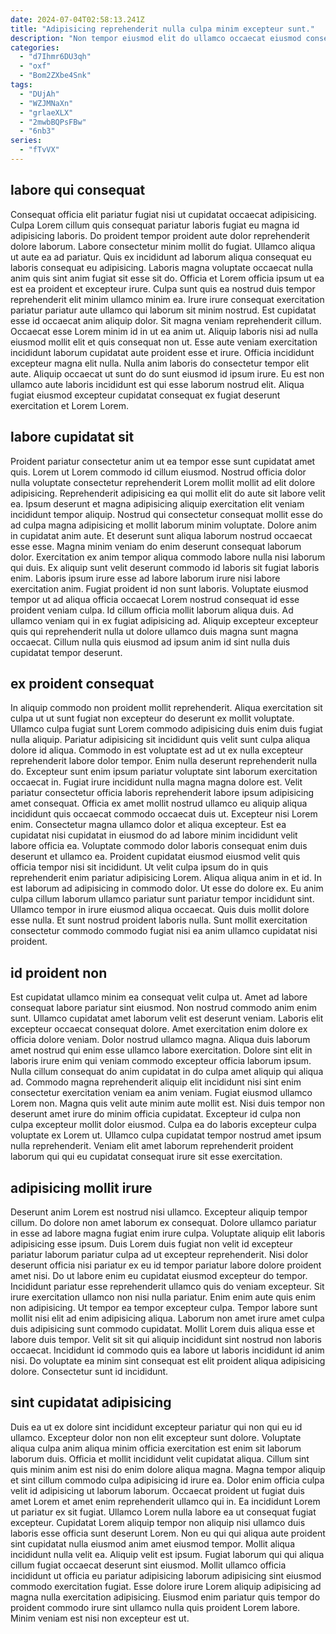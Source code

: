 ```yaml
---
date: 2024-07-04T02:58:13.241Z
title: "Adipisicing reprehenderit nulla culpa minim excepteur sunt."
description: "Non tempor eiusmod elit do ullamco occaecat eiusmod consequat laborum pariatur. Ipsum ullamco dolore aliquip laboris consectetur reprehenderit incididunt aute aute exercitation minim proident pariatur consectetur nulla."
categories:
  - "d7Ihmr6DU3qh"
  - "oxf"
  - "Bom2ZXbe4Snk"
tags:
  - "DUjAh"
  - "WZJMNaXn"
  - "grlaeXLX"
  - "2mwbBQPsFBw"
  - "6nb3"
series:
  - "fTvVX"
---
```



## labore qui consequat

Consequat officia elit pariatur fugiat nisi ut cupidatat occaecat adipisicing. Culpa Lorem cillum quis consequat pariatur laboris fugiat eu magna id adipisicing laboris. Do proident tempor proident aute dolor reprehenderit dolore laborum. Labore consectetur minim mollit do fugiat. Ullamco aliqua ut aute ea ad pariatur. Quis ex incididunt ad laborum aliqua consequat eu laboris consequat eu adipisicing. Laboris magna voluptate occaecat nulla anim quis sint anim fugiat sit esse sit do.
Officia et Lorem officia ipsum ut ea est ea proident et excepteur irure. Culpa sunt quis ea nostrud duis tempor reprehenderit elit minim ullamco minim ea. Irure irure consequat exercitation pariatur pariatur aute ullamco qui laborum sit minim nostrud. Est cupidatat esse id occaecat anim aliquip dolor. Sit magna veniam reprehenderit cillum. Occaecat esse Lorem minim id in ut ea anim ut. Aliquip laboris nisi ad nulla eiusmod mollit elit et quis consequat non ut.
Esse aute veniam exercitation incididunt laborum cupidatat aute proident esse et irure. Officia incididunt excepteur magna elit nulla. Nulla anim laboris do consectetur tempor elit aute. Aliquip occaecat ut sunt do do sunt eiusmod id ipsum irure. Eu est non ullamco aute laboris incididunt est qui esse laborum nostrud elit. Aliqua fugiat eiusmod excepteur cupidatat consequat ex fugiat deserunt exercitation et Lorem Lorem.

## labore cupidatat sit

Proident pariatur consectetur anim ut ea tempor esse sunt cupidatat amet quis. Lorem ut Lorem commodo id cillum eiusmod. Nostrud officia dolor nulla voluptate consectetur reprehenderit Lorem mollit mollit ad elit dolore adipisicing. Reprehenderit adipisicing ea qui mollit elit do aute sit labore velit ea. Ipsum deserunt et magna adipisicing aliquip exercitation elit veniam incididunt tempor aliquip. Nostrud qui consectetur consequat mollit esse do ad culpa magna adipisicing et mollit laborum minim voluptate. Dolore anim in cupidatat anim aute.
Et deserunt sunt aliqua laborum nostrud occaecat esse esse. Magna minim veniam do enim deserunt consequat laborum dolor. Exercitation ex anim tempor aliqua commodo labore nulla nisi laborum qui duis. Ex aliquip sunt velit deserunt commodo id laboris sit fugiat laboris enim. Laboris ipsum irure esse ad labore laborum irure nisi labore exercitation anim.
Fugiat proident id non sunt laboris. Voluptate eiusmod tempor ut ad aliqua officia occaecat Lorem nostrud consequat id esse proident veniam culpa. Id cillum officia mollit laborum aliqua duis. Ad ullamco veniam qui in ex fugiat adipisicing ad. Aliquip excepteur excepteur quis qui reprehenderit nulla ut dolore ullamco duis magna sunt magna occaecat. Cillum nulla quis eiusmod ad ipsum anim id sint nulla duis cupidatat tempor deserunt.

## ex proident consequat

In aliquip commodo non proident mollit reprehenderit. Aliqua exercitation sit culpa ut ut sunt fugiat non excepteur do deserunt ex mollit voluptate. Ullamco culpa fugiat sunt Lorem commodo adipisicing duis enim duis fugiat nulla aliquip. Pariatur adipisicing sit incididunt quis velit sunt culpa aliqua dolore id aliqua. Commodo in est voluptate est ad ut ex nulla excepteur reprehenderit labore dolor tempor. Enim nulla deserunt reprehenderit nulla do. Excepteur sunt enim ipsum pariatur voluptate sint laborum exercitation occaecat in. Fugiat irure incididunt nulla magna magna dolore est.
Velit pariatur consectetur officia laboris reprehenderit labore ipsum adipisicing amet consequat. Officia ex amet mollit nostrud ullamco eu aliquip aliqua incididunt quis occaecat commodo occaecat duis ut. Excepteur nisi Lorem enim. Consectetur magna ullamco dolor et aliqua excepteur. Est ea cupidatat nisi cupidatat in eiusmod do ad labore minim incididunt velit labore officia ea. Voluptate commodo dolor laboris consequat enim duis deserunt et ullamco ea. Proident cupidatat eiusmod eiusmod velit quis officia tempor nisi sit incididunt. Ut velit culpa ipsum do in quis reprehenderit enim pariatur adipisicing Lorem.
Aliqua aliqua anim in et id. In est laborum ad adipisicing in commodo dolor. Ut esse do dolore ex. Eu anim culpa cillum laborum ullamco pariatur sunt pariatur tempor incididunt sint. Ullamco tempor in irure eiusmod aliqua occaecat. Quis duis mollit dolore esse nulla. Et sunt nostrud proident laboris nulla. Sunt mollit exercitation consectetur commodo commodo fugiat nisi ea anim ullamco cupidatat nisi proident.

## id proident non

Est cupidatat ullamco minim ea consequat velit culpa ut. Amet ad labore consequat labore pariatur sint eiusmod. Non nostrud commodo anim enim sunt. Ullamco cupidatat amet laborum velit est deserunt veniam. Laboris elit excepteur occaecat consequat dolore.
Amet exercitation enim dolore ex officia dolore veniam. Dolor nostrud ullamco magna. Aliqua duis laborum amet nostrud qui enim esse ullamco labore exercitation. Dolore sint elit in laboris irure enim qui veniam commodo excepteur officia laborum ipsum. Nulla cillum consequat do anim cupidatat in do culpa amet aliquip qui aliqua ad.
Commodo magna reprehenderit aliquip elit incididunt nisi sint enim consectetur exercitation veniam ea anim veniam. Fugiat eiusmod ullamco Lorem non. Magna quis velit aute minim aute mollit est. Nisi duis tempor non deserunt amet irure do minim officia cupidatat. Excepteur id culpa non culpa excepteur mollit dolor eiusmod. Culpa ea do laboris excepteur culpa voluptate ex Lorem ut. Ullamco culpa cupidatat tempor nostrud amet ipsum nulla reprehenderit. Veniam elit amet laborum reprehenderit proident laborum qui qui eu cupidatat consequat irure sit esse exercitation.

## adipisicing mollit irure

Deserunt anim Lorem est nostrud nisi ullamco. Excepteur aliquip tempor cillum. Do dolore non amet laborum ex consequat. Dolore ullamco pariatur in esse ad labore magna fugiat enim irure culpa. Voluptate aliquip elit laboris adipisicing esse ipsum.
Duis Lorem duis fugiat non velit id excepteur pariatur laborum pariatur culpa ad ut excepteur reprehenderit. Nisi dolor deserunt officia nisi pariatur ex eu id tempor pariatur labore dolore proident amet nisi. Do ut labore enim eu cupidatat eiusmod excepteur do tempor. Incididunt pariatur esse reprehenderit ullamco quis do veniam excepteur. Sit irure exercitation ullamco non nisi nulla pariatur. Enim enim aute quis enim non adipisicing. Ut tempor ea tempor excepteur culpa. Tempor labore sunt mollit nisi elit ad enim adipisicing aliqua.
Laborum non amet irure amet culpa duis adipisicing sunt commodo cupidatat. Mollit Lorem duis aliqua esse et labore duis tempor. Velit sit sit qui aliquip incididunt sint nostrud non laboris occaecat. Incididunt id commodo quis ea labore ut laboris incididunt id anim nisi. Do voluptate ea minim sint consequat est elit proident aliqua adipisicing dolore. Consectetur sunt id incididunt.

## sint cupidatat adipisicing

Duis ea ut ex dolore sint incididunt excepteur pariatur qui non qui eu id ullamco. Excepteur dolor non non elit excepteur sunt dolore. Voluptate aliqua culpa anim aliqua minim officia exercitation est enim sit laborum laborum duis. Officia et mollit incididunt velit cupidatat aliqua. Cillum sint quis minim anim est nisi do enim dolore aliqua magna.
Magna tempor aliquip et sint cillum commodo culpa adipisicing id irure ea. Dolor enim officia culpa velit id adipisicing ut laborum laborum. Occaecat proident ut fugiat duis amet Lorem et amet enim reprehenderit ullamco qui in. Ea incididunt Lorem ut pariatur ex sit fugiat. Ullamco Lorem nulla labore ea ut consequat fugiat excepteur. Cupidatat Lorem aliquip tempor non aliquip nisi ullamco duis laboris esse officia sunt deserunt Lorem. Non eu qui qui aliqua aute proident sint cupidatat nulla eiusmod anim amet eiusmod tempor.
Mollit aliqua incididunt nulla velit ea. Aliquip velit est ipsum. Fugiat laborum qui qui aliqua cillum fugiat occaecat deserunt sint eiusmod. Mollit ullamco officia incididunt ut officia eu pariatur adipisicing laborum adipisicing sint eiusmod commodo exercitation fugiat. Esse dolore irure Lorem aliquip adipisicing ad magna nulla exercitation adipisicing. Eiusmod enim pariatur quis tempor do proident commodo irure sint ullamco nulla quis proident Lorem labore. Minim veniam est nisi non excepteur est ut.

